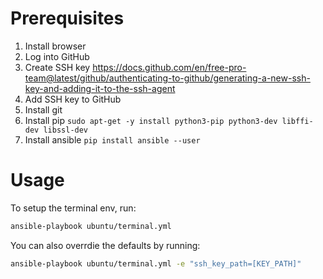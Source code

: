# Prerequisites

1. Install browser
2. Log into GitHub
3. Create SSH key https://docs.github.com/en/free-pro-team@latest/github/authenticating-to-github/generating-a-new-ssh-key-and-adding-it-to-the-ssh-agent
4. Add SSH key to GitHub
5. Install git
6. Install pip `sudo apt-get -y install python3-pip python3-dev libffi-dev libssl-dev`
7. Install ansible `pip install ansible --user`

# Usage

To setup the terminal env, run:

```sh
ansible-playbook ubuntu/terminal.yml
```

You can also overrdie the defaults by running:

```sh
ansible-playbook ubuntu/terminal.yml -e "ssh_key_path=[KEY_PATH]"
```